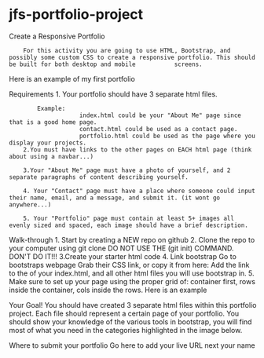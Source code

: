 # jfs-portfolio-project

Create a Responsive Portfolio

        For this activity you are going to use HTML, Bootstrap, and possibly some custom CSS to create a responsive portfolio. This should be built for both desktop and mobile           screens.

Here is an example of my first portfolio

Requirements
        1. Your portfolio should have 3 separate html files.

            Example:
                        index.html could be your "About Me" page since that is a good home page.
                        contact.html could be used as a contact page.
                        portfolio.html could be used as the page where you display your projects.
        2.You must have links to the other pages on EACH html page (think about using a navbar...)

        3.Your "About Me" page must have a photo of yourself, and 2 separate paragraphs of content describing yourself.

        4. Your "Contact" page must have a place where someone could input their name, email, and a message, and submit it. (it wont go anywhere...)

        5. Your "Portfolio" page must contain at least 5+ images all evenly sized and spaced, each image should have a brief description.

Walk-through
        1. Start by creating a NEW repo on github
        2. Clone the repo to your computer using git clone <url> DO NOT USE THE (git init) COMMAND. DON'T DO IT!!!
        3.Create your starter html code
        4. Link bootstrap
            Go to bootstraps webpage
            Grab their CSS link, or copy it from here: <link href="https://cdn.jsdelivr.net/npm/bootstrap@5.1.3/dist/css/bootstrap.min.css" rel="stylesheet" integrity="sha384-                 1BmE4kWBq78iYhFldvKuhfTAU6auU8tT94WrHftjDbrCEXSU1oBoqyl2QvZ6jIW3" crossorigin="anonymous">
            Add the link to the <head> of your index.html, and all other html files you will use bootstrap in.
        5. Make sure to set up your page using the proper grid of: container first, rows inside the container, cols inside the rows.
                    Here is an example
                    <!-- You only need 1 container for your page -->
                    <div class="container">
                        <!-- You can have as many rows in a container that you would like -->
                        <div class="row">
                            <!-- You can have 12 cols in a row -->
                            <div class="col">
                                <!-- Content to be displayed to the page goes inside your 'col' divs -->
                            </div>
                        </div>
                    </div>
Your Goal!
        You should have created 3 separate html files within this portfolio project.
        Each file should represent a certain page of your portfolio.
        You should show your knowledge of the various tools in bootstrap, you will find most of what you need in the categories highlighted in the image below.


Where to submit your portfolio
Go here to add your live URL next your name
